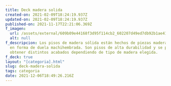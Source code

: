 ```yaml
---
title: Deck madera solida
created-on: 2021-02-09T18:24:19.937Z
updated-on: 2021-02-09T18:24:19.937Z
published-on: 2021-11-17T22:21:06.369Z
f_imagen:
  url: /assets/external/609b09e44168f3d95f114cb2_602207d49ed7db92b1ae4173_thumbnail-cumaru_1thumbnail-cumaru.jpg
  alt: null
f_descripcion: Los pisos de madera sólida están hechos de piezas madera natural
  en forma de duela machihembrada. Son pisos de alta durabilidad y se pueden
  obtener distintos acabados dependiendo de tipo de madera elegida.
f_deck: true
layout: "[categoria].html"
slug: deck-madera-solida
tags: categoria
date: 2021-12-06T18:49:26.216Z
---
```

